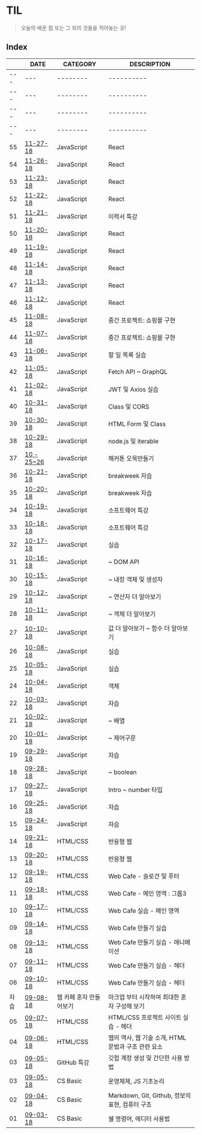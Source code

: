# TIL
> 오늘의 배운 점 또는 그 외의 것들을 적어놓는 곳!

## Index

|  | DATE | CATEGORY | DESCRIPTION |
| --- | ---  | -------- | ----------  |
| --- | ---  | -------- | ----------  |
| --- | ---  | -------- | ----------  |
| --- | ---  | -------- | ----------  |
| --- | ---  | -------- | ----------  |
| 55 | [11-27-18](JS/week13-11-27-18.md)  | JavaScript |  React  |
| 54 | [11-26-18](JS/week13-11-26-18.md)  | JavaScript |  React  |
| 53 | [11-23-18](JS/week12-11-23-18.md)  | JavaScript |  React  |
| 52 | [11-22-18](JS/week12-11-22-18.md)  | JavaScript |  React  |
| 51 | [11-21-18](JS/week12-11-21-18.md)  | JavaScript |  이력서 특강  |
| 50 | [11-20-18](JS/week12-11-20-18.md)  | JavaScript |  React  |
| 49 | [11-19-18](JS/week12-11-19-18.md)  | JavaScript |  React  |
| 48 | [11-14-18](JS/week11-11-14-18.md)  | JavaScript |  React  |
| 47 | [11-13-18](JS/week11-11-13-18.md)  | JavaScript |  React  |
| 46 | [11-12-18](JS/week11-11-12-18.md)  | JavaScript |  React  |
| 45 | [11-08-18](JS/week10-11-08-18.md)  | JavaScript | 중간 프로젝트: 쇼핑몰 구현  |
| 44 | [11-07-18](JS/week10-11-07-18.md)  | JavaScript | 중간 프로젝트: 쇼핑몰 구현  |
| 43 | [11-06-18](JS/week10-11-06-18.md)  | JavaScript | 할 일 목록 실습  |
| 42 | [11-05-18](JS/week10-11-05-18.md)  | JavaScript | Fetch API ~ GraphQL  |
| 41 | [11-02-18](JS/week09-11-02-18.md)  | JavaScript | JWT 및 Axios 실습  |
| 40 | [10-31-18](JS/week09-10-31-18.md)  | JavaScript | Class 및 CORS |
| 39 | [10-30-18](JS/week09-10-30-18.md)  | JavaScript |  HTML Form 및 Class |
| 38 | [10-29-18](JS/week09-10-29-18.md)  | JavaScript |  node.js 및 iterable |
| 37 | [10 - 25~26](JS/week08-10-25-18.md)  | JavaScript |  해커톤 오목만들기 | 
| 36 | [10-21-18](JS/week08-10-21-18.md)  | JavaScript |  breakweek 자습 |
| 35 | [10-20-18](JS/week08-10-20-18.md)  | JavaScript |  breakweek 자습 |
| 34 | [10-19-18](JS/week07-10-19-18.md)  | JavaScript | 소프트웨어 특강 |
| 33 | [10-18-18](JS/week07-10-18-18.md)  | JavaScript | 소프트웨어 특강 |
| 32 | [10-17-18](JS/week07-10-17-18.md)  | JavaScript | 실습 |
| 31 | [10-16-18](JS/week07-10-16-18.md)  | JavaScript | ~ DOM API |
| 30 | [10-15-18](JS/week07-10-15-18.md)  | JavaScript | ~ 내장 객체 및 생성자 |
| 29 | [10-12-18](JS/week06-10-12-18.md)  | JavaScript |  ~ 연산자 더 알아보기|
| 28 | [10-11-18](JS/week06-10-11-18.md)  | JavaScript |  ~ 객체 더 알아보기|
| 27 | [10-10-18](JS/week06-10-10-18.md)  | JavaScript | 값 더 알아보기 ~ 함수 더 알아보기  |
| 26 | [10-08-18](JS/week65-10-08-18.md)  | JavaScript | 실습 |
| 25 | [10-05-18](JS/week05-10-05-18.md)  | JavaScript | 실습 |
| 24 | [10-04-18](JS/week05-10-04-18.md)  | JavaScript | 객체 |
| 22 | [10-03-18](JS/week05-10-03-18.md)  | JavaScript |  자습  |
| 21 | [10-02-18](JS/week05-10-02-18.md)  | JavaScript | ~ 배열  | 
| 20 | [10-01-18](JS/week05-10-01-18.md)  | JavaScript | ~ 제어구문  | 
| 19 | [09-29-18](JS/week04-09-29-18.md)  | JavaScript |  자습  | 
| 18 | [09-28-18](JS/week04-09-28-18.md)  | JavaScript | ~ boolean  | 
| 17 | [09-27-18](JS/week04-09-27-18.md)  | JavaScript |  Intro ~ number 타입  | 
| 16 | [09-25-18](JS/week04-09-25-18.md)  | JavaScript |  자습  | 
| 15 | [09-24-18](JS/week04-09-24-18.md)  | JavaScript |  자습  | 
| 14 | [09-21-18](HTML_CSS/week03-09-21-18.md)  | HTML/CSS | 반응형 웹  | 
| 13 | [09-20-18](HTML_CSS/week03-09-20-18.md)  | HTML/CSS | 반응형 웹  | 
| 12 | [09-19-18](HTML_CSS/week03-09-19-18.md) | HTML/CSS | Web Cafe - 슬로건 및 푸터 |
| 11 | [09-18-18](HTML_CSS/week03-09-18-18.md) | HTML/CSS | Web Cafe - 메인 영역 : 그룹3|
| 10 | [09-17-18](HTML_CSS/week03-09-17-18.md) | HTML/CSS | Web Cafe 실습 - 메인 영역 |
| 09 | [09-14-18](HTML_CSS/week02-09-14-18.md) | HTML/CSS | Web Cafe 만들기 실습 |
| 08 | [09-13-18](HTML_CSS/week02-09-13-18.md) | HTML/CSS | Web Cafe 만들기 실습 - 애니메이션 |
| 07 | [09-11-18](HTML_CSS/week02-09-11-18.md) | HTML/CSS | Web Cafe 만들기 실습 - 헤더 |
| 06 | [09-10-18](HTML_CSS/week02-09-10-18.md) | HTML/CSS | Web Cafe 만들기 실습 - 헤더 |
| 자습 | [09-08-18](study-hall/offdays-work/09-08-18.md) | 웹 카페 혼자 만들어보기 | 마크업 부터 시작하여 최대한 혼자 구성해 보기 |
| 05 | [09-07-18](HTML_CSS/week01-09-07-18.md) | HTML/CSS  | HTML/CSS 프로젝트 사이트 실습 - 헤더|
| 04 | [09-06-18](HTML_CSS/week01-09-06-18.md) | HTML/CSS  | 웹의 역사, 웹 기술 소개, HTML 문법과 구조 관련 요소 |
| 03 | [09-05-18](Github_class/github_class.md) | GitHub 특강 | 깃헙 계정 생성 및 간단한 사용 방법 |
| 03 | [09-05-18](CS_Basic/week01-09-05-18.md) | CS Basic | 운영체제, JS 기초논리 |
| 02 | [09-04-18](CS_Basic/week01-09-04-18.md) | CS Basic | Markdown, Git, Github, 정보의 표현, 컴퓨터 구조 |
| 01 | [09-03-18](CS_Basic/week01-09-03-18.md) | CS Basic | 쉘 명령어, 에디터 사용법 |





  


    
